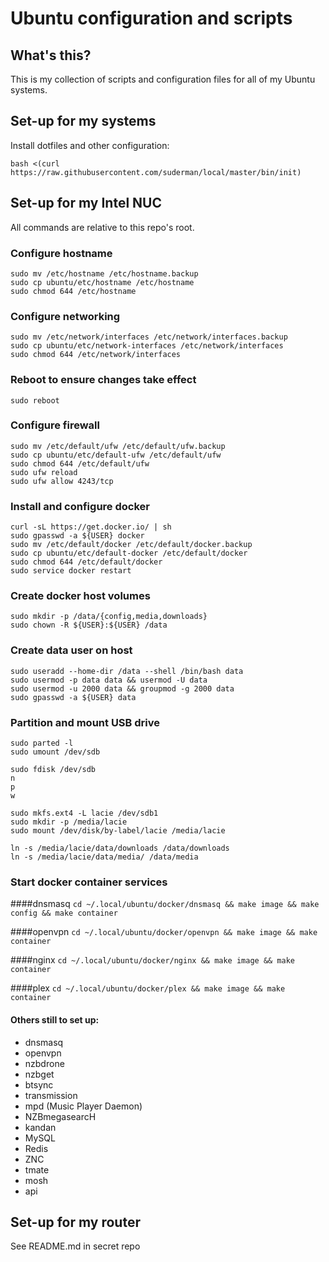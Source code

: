Ubuntu configuration and scripts
===============================

## What's this?

This is my collection of scripts and configuration files for all of my Ubuntu systems. 

## Set-up for my systems

Install dotfiles and other configuration:    
```
bash <(curl https://raw.githubusercontent.com/suderman/local/master/bin/init)
```

## Set-up for my Intel NUC

All commands are relative to this repo's root.  

### Configure hostname
```
sudo mv /etc/hostname /etc/hostname.backup  
sudo cp ubuntu/etc/hostname /etc/hostname  
sudo chmod 644 /etc/hostname  
```

### Configure networking
```
sudo mv /etc/network/interfaces /etc/network/interfaces.backup  
sudo cp ubuntu/etc/network-interfaces /etc/network/interfaces  
sudo chmod 644 /etc/network/interfaces  
```

### Reboot to ensure changes take effect
```
sudo reboot
```

### Configure firewall
```
sudo mv /etc/default/ufw /etc/default/ufw.backup  
sudo cp ubuntu/etc/default-ufw /etc/default/ufw  
sudo chmod 644 /etc/default/ufw  
sudo ufw reload  
sudo ufw allow 4243/tcp  
```

### Install and configure docker
```
curl -sL https://get.docker.io/ | sh  
sudo gpasswd -a ${USER} docker  
sudo mv /etc/default/docker /etc/default/docker.backup  
sudo cp ubuntu/etc/default-docker /etc/default/docker  
sudo chmod 644 /etc/default/docker  
sudo service docker restart  
```

### Create docker host volumes
```
sudo mkdir -p /data/{config,media,downloads}
sudo chown -R ${USER}:${USER} /data
```

### Create data user on host
```
sudo useradd --home-dir /data --shell /bin/bash data
sudo usermod -p data data && usermod -U data
sudo usermod -u 2000 data && groupmod -g 2000 data
sudo gpasswd -a ${USER} data
```


### Partition and mount USB drive
```
sudo parted -l
sudo umount /dev/sdb

sudo fdisk /dev/sdb
n
p
w

sudo mkfs.ext4 -L lacie /dev/sdb1
sudo mkdir -p /media/lacie
sudo mount /dev/disk/by-label/lacie /media/lacie

ln -s /media/lacie/data/downloads /data/downloads
ln -s /media/lacie/data/media/ /data/media
```


### Start docker container services

####dnsmasq
`cd ~/.local/ubuntu/docker/dnsmasq && make image && make config && make container`

####openvpn
`cd ~/.local/ubuntu/docker/openvpn && make image && make container`

####nginx
`cd ~/.local/ubuntu/docker/nginx && make image && make container`

####plex
`cd ~/.local/ubuntu/docker/plex && make image && make container`

#### Others still to set up:
- dnsmasq
- openvpn
- nzbdrone
- nzbget
- btsync
- transmission
- mpd (Music Player Daemon)
- NZBmegasearcH
- kandan
- MySQL
- Redis
- ZNC
- tmate
- mosh
- api

## Set-up for my router

See README.md in secret repo

